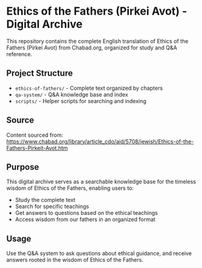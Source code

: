 # Ethics of the Fathers (Pirkei Avot) - Digital Archive

This repository contains the complete English translation of Ethics of the Fathers (Pirkei Avot) from Chabad.org, organized for study and Q&A reference.

## Project Structure

- `ethics-of-fathers/` - Complete text organized by chapters
- `qa-system/` - Q&A knowledge base and index
- `scripts/` - Helper scripts for searching and indexing

## Source

Content sourced from: https://www.chabad.org/library/article_cdo/aid/5708/jewish/Ethics-of-the-Fathers-Pirkeit-Avot.htm

## Purpose

This digital archive serves as a searchable knowledge base for the timeless wisdom of Ethics of the Fathers, enabling users to:
- Study the complete text
- Search for specific teachings
- Get answers to questions based on the ethical teachings
- Access wisdom from our fathers in an organized format

## Usage

Use the Q&A system to ask questions about ethical guidance, and receive answers rooted in the wisdom of Ethics of the Fathers. 
